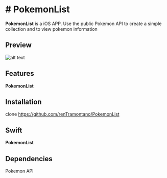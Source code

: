 # # PokemonList

**PokemonList** is a iOS APP. Use the public Pokemon API to create a simple collection and to view pokemon information

## Preview
![alt text](https://github.com/renTramontano/PokemonList/blob/[branch]/image.jpg?raw=true)

## Features

**PokemonList** 

## Installation

clone https://github.com/renTramontano/PokemonList

## Swift

**PokemonList** 

## Dependencies

Pokemon API
